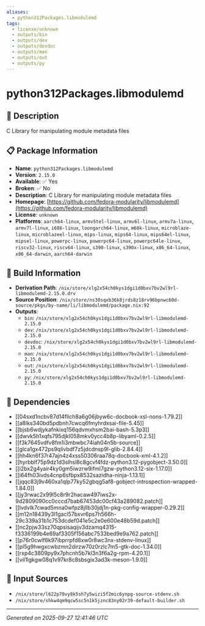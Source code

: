 ```yaml
---
aliases:
  - python312Packages.libmodulemd
tags:
  - license/unknown
  - outputs/bin
  - outputs/dev
  - outputs/devdoc
  - outputs/man
  - outputs/out
  - outputs/py
---
```


# python312Packages.libmodulemd

## 📝 Description

C Library for manipulating module metadata files

## 📋 Package Information

- **Name**: `python312Packages.libmodulemd`
- **Version**: `2.15.0`
- **Available**: ✅ Yes
- **Broken**: ✅ No
- **Description**: C Library for manipulating module metadata files
- **Homepage**: [https://github.com/fedora-modularity/libmodulemd](https://github.com/fedora-modularity/libmodulemd)
- **License**: `unknown`
- **Platforms**: `aarch64-linux`, `armv5tel-linux`, `armv6l-linux`, `armv7a-linux`, `armv7l-linux`, `i686-linux`, `loongarch64-linux`, `m68k-linux`, `microblaze-linux`, `microblazeel-linux`, `mips-linux`, `mips64-linux`, `mips64el-linux`, `mipsel-linux`, `powerpc-linux`, `powerpc64-linux`, `powerpc64le-linux`, `riscv32-linux`, `riscv64-linux`, `s390-linux`, `s390x-linux`, `x86_64-linux`, `x86_64-darwin`, `aarch64-darwin`

## 🔧 Build Information

- **Derivation Path**: `/nix/store/xlg2x54ch0kys1dgi1d0bxv7bv2wl9rl-libmodulemd-2.15.0.drv`
- **Source Position**: `/nix/store/ns30sqxb36k8jrds8z18rv96bpnwc60d-source/pkgs/by-name/li/libmodulemd/package.nix:92`
- **Outputs**:
  - `bin`:  `/nix/store/xlg2x54ch0kys1dgi1d0bxv7bv2wl9rl-libmodulemd-2.15.0`
  - `dev`:  `/nix/store/xlg2x54ch0kys1dgi1d0bxv7bv2wl9rl-libmodulemd-2.15.0`
  - `devdoc`:  `/nix/store/xlg2x54ch0kys1dgi1d0bxv7bv2wl9rl-libmodulemd-2.15.0`
  - `man`:  `/nix/store/xlg2x54ch0kys1dgi1d0bxv7bv2wl9rl-libmodulemd-2.15.0`
  - `out`:  `/nix/store/xlg2x54ch0kys1dgi1d0bxv7bv2wl9rl-libmodulemd-2.15.0`
  - `py`:  `/nix/store/xlg2x54ch0kys1dgi1d0bxv7bv2wl9rl-libmodulemd-2.15.0`

## 🔗 Dependencies

- [[04sxd1ncbv87d14flich8a6g06jbyw6c-docbook-xsl-nons-1.79.2]]
- [[a8lks340bd5pdbnh7cwcq6fmyhrdxsai-file-5.45]]
- [[bjsb6wdjykafnkixq156qdvmxhsm2bai-bash-5.3p3]]
- [[dwvk5h1xqfs795djkl058mkv0ycc4b8p-libyaml-0.2.5]]
- [[f3k7645vdfv8fm1i3mbwbc74iah04n5b-source]]
- [[glca1gx472ps9qlivbdf7z5jdcdnsp9l-glib-2.84.4]]
- [[hh4kn6f37r47ajn4z4xss50306raa78q-docbook-xml-4.1.2]]
- [[hyrbblf75p9dz1d3slhsl8c8gcvf4fdz-python3.12-pygobject-3.50.0]]
- [[i2bx2g4yair4ky0gm5iwzrw9ifml7gzw-python3.12-six-1.17.0]]
- [[i64fh03ivds4cnp6sfbpx8532sazidha-ninja-1.13.1]]
- [[jqqc83j9v460xa1qlp77ky52gbqg5af8-gobject-introspection-wrapped-1.84.0]]
- [[jy3rwac2x99l5c8r9r2hacaw497iws2x-9d2809090cc0cccd7bab67453dc00cf43a289082.patch]]
- [[lvdvlk7cwad5mna0wfpz8jllb30jdj1n-pkg-config-wrapper-0.29.2]]
- [[m12n18439y3l1gacl57bxvr6ps7h566h-29c339a31b1c753dcdef041e5c2e0e600e48b59d.patch]]
- [[nc2pjw33sz70qpsisaqijv3dzamq4315-f3336199b4e69af3305f156abc7533bed9e9a762.patch]]
- [[p76r0cwlf6k97ibprrpfd8xw0r8wc3nx-stdenv-linux]]
- [[pl5g9hwgxcwbzmn2dirzw70z0rzlc7m5-gtk-doc-1.34.0]]
- [[rxp4c3809py9x7phcnh5b7kl3n3f6a2g-rpm-4.20.1]]
- [[vil1lgkgw08q1v97kr8c8sbsgix3ad3k-meson-1.9.0]]

## 📁 Input Sources

- `/nix/store/l622p70vy8k5sh7y5wizi5f2mic6ynpg-source-stdenv.sh`
- `/nix/store/shkw4qm9qcw5sc5n1k5jznc83ny02r39-default-builder.sh`

---
*Generated on 2025-09-27 12:41:46 UTC*

